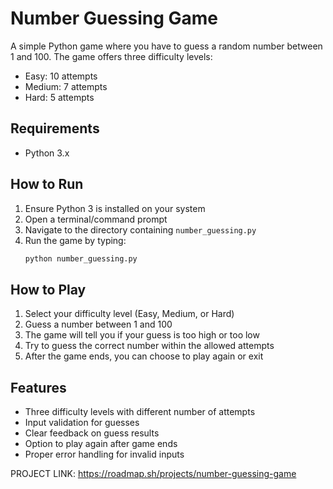 # Number Guessing Game

A simple Python game where you have to guess a random number between 1 and 100. The game offers three difficulty levels:

- Easy: 10 attempts
- Medium: 7 attempts
- Hard: 5 attempts

## Requirements

- Python 3.x

## How to Run

1. Ensure Python 3 is installed on your system
2. Open a terminal/command prompt
3. Navigate to the directory containing `number_guessing.py`
4. Run the game by typing:
   ```bash
   python number_guessing.py
   ```

## How to Play

1. Select your difficulty level (Easy, Medium, or Hard)
2. Guess a number between 1 and 100
3. The game will tell you if your guess is too high or too low
4. Try to guess the correct number within the allowed attempts
5. After the game ends, you can choose to play again or exit

## Features

- Three difficulty levels with different number of attempts
- Input validation for guesses
- Clear feedback on guess results
- Option to play again after game ends
- Proper error handling for invalid inputs

PROJECT LINK: https://roadmap.sh/projects/number-guessing-game
